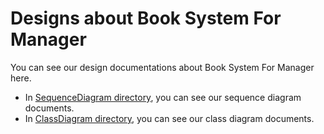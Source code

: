# Designs about Book System For Manager

You can see our design documentations about Book System For Manager here.

- In [SequenceDiagram directory](./SequenceDiagram), you can see our sequence diagram documents.
- In [ClassDiagram directory](./ClassDiagram), you can see our class diagram documents.
